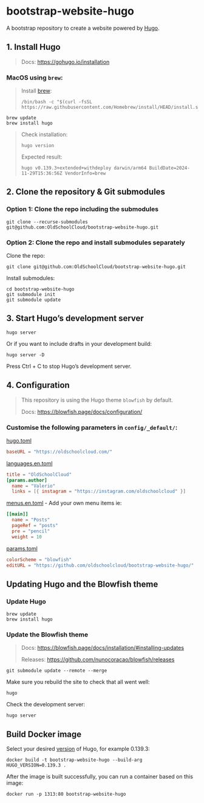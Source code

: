 # bootstrap-website-hugo
A bootstrap repository to create a website powered by [Hugo](https://gohugo.io/).

## 1. Install Hugo
> Docs: https://gohugo.io/installation

### MacOS using `brew`:
> Install [brew](https://brew.sh/):
>
> ```commandline
> /bin/bash -c "$(curl -fsSL https://raw.githubusercontent.com/Homebrew/install/HEAD/install.sh)"
> ```
```commandline
brew update
brew install hugo
```

> Check installation:
> ```commandline
> hugo version
> ```
>
> Expected result:
> ```
> hugo v0.139.3+extended+withdeploy darwin/arm64 BuildDate=2024-11-29T15:36:56Z VendorInfo=brew
> ```

## 2. Clone the repository & Git submodules

### Option 1: Clone the repo including the submodules
```commandline
git clone --recurse-submodules git@github.com:OldSchoolCloud/bootstrap-website-hugo.git
```

### Option 2: Clone the repo and install submodules separately
Clone the repo:
```commandline
git clone git@github.com:OldSchoolCloud/bootstrap-website-hugo.git
```

Install submodules:
```commandline
cd bootstrap-website-hugo
git submodule init
git submodule update
```

## 3. Start Hugo’s development server
```commandline
hugo server
```
Or if you want to include drafts in your development build:
```commandline
hugo server -D
```

Press Ctrl + C to stop Hugo’s development server.

## 4. Configuration
> This repository is using the Hugo theme `blowfish` by default.
>
> Docs: https://blowfish.page/docs/configuration/

### Customise the following parameters in `config/_default/`:

[hugo.toml](config/_default/hugo.toml)

```toml
baseURL = "https://oldschoolcloud.com/"
```

[languages.en.toml](config/_default/languages.en.toml)
```toml
title = "OldSchoolCloud"
[params.author]
  name = "Valerio"
  links = [{ instagram = "https://instagram.com/oldschoolcloud" }]
```

[menus.en.toml](config/_default/menus.en.toml) - Add your own menu items ie:
```toml
[[main]]
  name = "Posts"
  pageRef = "posts"
  pre = "pencil"
  weight = 10
```

[params.toml](config/_default/params.toml)
```toml
colorScheme = "blowfish"
editURL = "https://github.com/oldschoolcloud/bootstrap-website-hugo/"
```

## Updating Hugo and the Blowfish theme

### Update Hugo
```commandline
brew update
brew install hugo
```

### Update the Blowfish theme
> Docs: https://blowfish.page/docs/installation/#installing-updates
>
> Releases: https://github.com/nunocoracao/blowfish/releases
```commandline
git submodule update --remote --merge
```

Make sure you rebuild the site to check that all went well:
```commandline
hugo
```
Check the development server:
```commandline
hugo server
```

## Build Docker image

Select your desired [version](https://github.com/gohugoio/hugo/releases) of Hugo, for example 0.139.3:
```commandline
docker build -t bootstrap-website-hugo --build-arg HUGO_VERSION=0.139.3 .
```

After the image is built successfully, you can run a container based on this image:
```commandline
docker run -p 1313:80 bootstrap-website-hugo
```